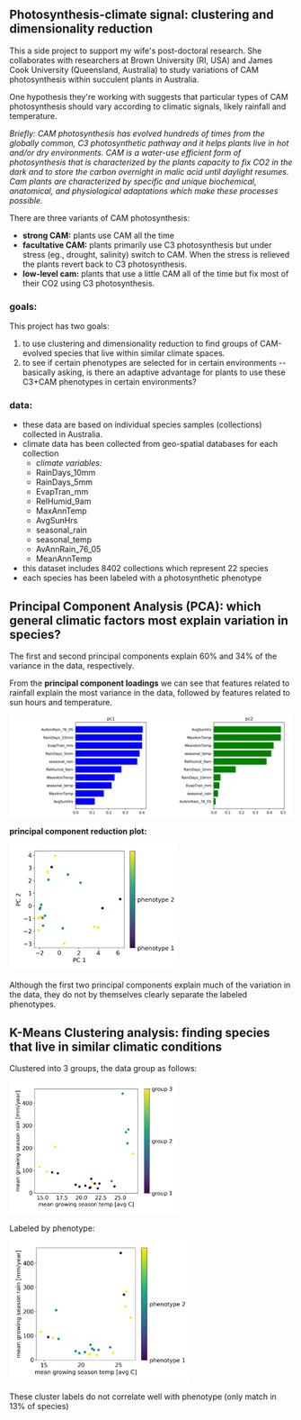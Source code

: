 ## Photosynthesis-climate signal: clustering and dimensionality reduction
 This a side project to support my wife's post-doctoral research. She collaborates with researchers at Brown University (RI, USA) and James Cook University (Queensland, Australia) to study variations of CAM photosynthesis within succulent plants in Australia.

  One hypothesis they're working with suggests that particular types of CAM photosynthesis should vary according to climatic signals, likely rainfall and temperature.

 _Briefly: CAM photosynthesis has evolved hundreds of times from the globally common, C3 photosynthetic pathway and it helps plants live in hot and/or dry environments. CAM is a water-use efficient form of photosynthesis that is characterized by the plants capacity to fix CO2 in the dark and to store the carbon overnight in malic acid until daylight resumes. Cam plants are characterized by specific and unique biochemical, anatomical, and physiological adaptations which make these processes possible._

 There are three variants of CAM photosynthesis:
  - __strong CAM:__ plants use CAM all the time
  - __facultative CAM:__ plants primarily use C3 photosynthesis but under stress (eg., drought, salinity) switch to CAM. When the stress is relieved the plants revert back to C3 photosynthesis.
  - __low-level cam:__ plants that use a little CAM all of the time but fix most of their CO2 using C3 photosynthesis.

### goals:
 This project has two goals:
 
   1. to use clustering and dimensionality reduction to find groups of CAM-evolved species that live within similar climate spaces.  
   2. to see if certain phenotypes are selected for in certain environments -- basically asking, is there an adaptive advantage for plants to use these C3+CAM phenotypes in certain environments?


### data:
  - these data are based on individual species samples (collections) collected in Australia.
  - climate data has been collected from geo-spatial databases for each collection
      - _climate variables:_
      - RainDays_10mm
      - RainDays_5mm
      - EvapTran_mm
      - RelHumid_9am
      - MaxAnnTemp
      - AvgSunHrs
      - seasonal_rain
      - seasonal_temp
      - AvAnnRain_76_05
      - MeanAnnTemp
  - this dataset includes 8402 collections which represent 22 species
  - each species has been labeled with a photosynthetic phenotype

## Principal Component Analysis (PCA): which general climatic factors most explain variation in species?
The first and second principal components explain 60% and 34% of the variance in the data, respectively.

From the __principal component loadings__ we can see that features related to rainfall explain the most variance in the data, followed by features related to sun hours and temperature.

<img alt="pca loadings" src="/figs/pc1_pc2_components.png" width="800">

__principal component reduction plot:__

<img alt="pca xplot" src="/figs/pca_crossplot.png" width="300">

Although the first two principal components explain much of the variation in the data, they do not by themselves clearly separate the labeled phenotypes.

## K-Means Clustering analysis: finding species that live in similar climatic conditions

Clustered into 3 groups, the data group as follows:

<img alt="cluster" src="/figs/temp_precip_growseason.png" width="300">

Labeled by phenotype:

<img alt="cluster" src="/figs/temp_precip_growseason_pheno.png" width="320">

These cluster labels do not correlate well with phenotype (only match in 13% of species)
